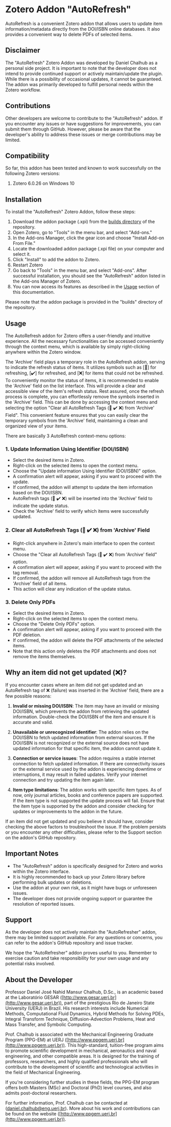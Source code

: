 # Zotero Addon "AutoRefresh"
AutoRefresh is a convenient Zotero addon that allows users to update item information/metadata directly from the DOI/ISBN online databases. It also provides a convenient way to delete PDFs of selected items.


## Disclaimer
The "AutoRefresh" Zotero Addon was developed by Daniel Chalhub as a personal side project. It is important to note that the developer does not intend to provide continued support or actively maintain/update the plugin. While there is a possibility of occasional updates, it cannot be guaranteed. The addon was primarily developed to fulfill personal needs within the Zotero workflow.

## Contributions
Other developers are welcome to contribute to the "AutoRefresh" addon. If you encounter any issues or have suggestions for improvements, you can submit them through GitHub. However, please be aware that the developer's ability to address these issues or merge contributions may be limited.

## Compatibility

So far, this addon has been tested and known to work successfully on the following Zotero versions:

1. Zotero 6.0.26 on Windows 10

## Installation

To install the "AutoRefresh" Zotero Addon, follow these steps:

1. Download the addon package (.xpi) from the [builds directory](/builds) of the repository.
2. Open Zotero, go to "Tools" in the menu bar, and select "Add-ons."
3. In the Add-ons Manager, click the gear icon and choose "Install Add-on From File."
4. Locate the downloaded addon package (.xpi file) on your computer and select it.
5. Click "Install" to add the addon to Zotero.
6. Restart Zotero
7. Go back to "Tools" in the menu bar, and select "Add-ons". After successful installation, you should see the "AutoRefresh" addon listed in the Add-ons Manager of Zotero. 
8. You can now access its features as described in the [Usage](#usage) section of this documentation.

Please note that the addon package is provided in the "builds" directory of the repository.

## Usage

The AutoRefresh addon for Zotero offers a user-friendly and intuitive experience. All the necessary functionalities can be accessed conveniently through the context menu, which is available by simply right-clicking anywhere within the Zotero window. 

The 'Archive' field plays a temporary role in the AutoRefresh addon, serving to indicate the refresh status of items. It utilizes symbols such as [🔄] for refreshing, [✔️] for refreshed, and [❌] for items that could not be refreshed. To conveniently monitor the status of items, it is recommended to enable the 'Archive' field on the list interface. This will provide a clear and accessible view of the item's refresh status. Rest assured, once the refresh process is complete, you can effortlessly remove the symbols inserted in the 'Archive' field. This can be done by accessing the context menu and selecting the option "Clear all AutoRefresh Tags (🔄 ✔️ ❌) from 'Archive' Field". This convenient feature ensures that you can easily clear the temporary symbols from the 'Archive' field, maintaining a clean and organized view of your items.

There are basically 3 AutoRefresh context-menu options:


### 1. Update Information Using Identifier (DOI/ISBN)

- Select the desired items in Zotero.
- Right-click on the selected items to open the context menu.
- Choose the "Update information Using Identifier (DOI/ISBN)" option.
- A confirmation alert will appear, asking if you want to proceed with the update.
- If confirmed, the addon will attempt to update the item information based on the DOI/ISBN.
- AutoRefresh tags (🔄 ✔️ ❌) will be inserted into the 'Archive' field to indicate the update status.
- Check the 'Archive' field to verify which items were successfully updated.

### 2. Clear all AutoRefresh Tags (🔄 ✔️ ❌) from 'Archive' Field

- Right-click anywhere in Zotero's main interface to open the context menu.
- Choose the "Clear all AutoRefresh Tags (🔄 ✔️ ❌) from 'Archive' field" option.
- A confirmation alert will appear, asking if you want to proceed with the tag removal.
- If confirmed, the addon will remove all AutoRefresh tags from the 'Archive' field of all items.
- This action will clear any indication of the update status.

### 3. Delete Only PDFs

- Select the desired items in Zotero.
- Right-click on the selected items to open the context menu.
- Choose the "Delete Only PDFs" option.
- A confirmation alert will appear, asking if you want to proceed with the PDF deletion.
- If confirmed, the addon will delete the PDF attachments of the selected items.
- Note that this action only deletes the PDF attachments and does not remove the items themselves.

## Why an item did not get updated (❌)?

If you encounter cases where an item did not get updated and an AutoRefresh tag of ❌ (failure) was inserted in the 'Archive' field, there are a few possible reasons:

1. **Invalid or missing DOI/ISBN**: The item may have an invalid or missing DOI/ISBN, which prevents the addon from retrieving the updated information. Double-check the DOI/ISBN of the item and ensure it is accurate and valid.

2. **Unavailable or unrecognized identifier**: The addon relies on the DOI/ISBN to fetch updated information from external sources. If the DOI/ISBN is not recognized or the external source does not have updated information for that specific item, the addon cannot update it. 

3. **Connection or service issues**: The addon requires a stable internet connection to fetch updated information. If there are connectivity issues or the external service used by the addon is experiencing downtime or interruptions, it may result in failed updates. Verify your internet connection and try updating the item again later.

4. **Item type limitations**: The addon works with specific item types. As of now, only journal articles, books and conference papers are supported. If the item type is not supported the update process will fail. Ensure that the item type is supported by the addon and consider checking for updates or improvements to the addon in the future.

If an item did not get updated and you believe it should have, consider checking the above factors to troubleshoot the issue. If the problem persists or you encounter any other difficulties, please refer to the Support section on the addon's GitHub repository.


## Important Notes

- The "AutoRefresh" addon is specifically designed for Zotero and works within the Zotero interface.
- It is highly recommended to back up your Zotero library before performing bulk updates or deletions.
- Use the addon at your own risk, as it might have bugs or unforeseen issues.
- The developer does not provide ongoing support or guarantee the resolution of reported issues.

## Support

As the developer does not actively maintain the "AutoRefresher" addon, there may be limited support available. For any questions or concerns, you can refer to the addon's GitHub repository and issue tracker.

We hope the "AutoRefresher" addon proves useful to you. Remember to exercise caution and take responsibility for your own usage and any potential risks involved.


## About the Developer

Professor Daniel José Nahid Mansur Chalhub, D.Sc., is an academic based at the Laboratório GESAR ([http://www.gesar.uerj.br](http://www.gesar.uerj.br)), part of the prestigious Rio de Janeiro State University (UERJ) in Brazil. His research interests include Numerical Methods, Computational Fluid Dynamics, Hybrid Methods for Solving PDEs, Integral Transform Technique, Diffusion-Advection Problems, Heat and Mass Transfer, and Symbolic Computing.

Prof. Chalhub is associated with the Mechanical Engineering Graduate Program (PPG-EM) at UERJ ([http://www.ppgem.uerj.br](http://www.ppgem.uerj.br)). This high-standard, tuition-free program aims to promote scientific development in mechanical, aeronautics and naval engineering, and other compatible areas. It is designed for the training of professors, researchers, and highly qualified professionals who will contribute to the development of scientific and technological activities in the field of Mechanical Engineering.

If you're considering further studies in these fields, the PPG-EM program offers both Masters (MSc) and Doctoral (PhD) level courses, and also admits post-doctoral researchers.

For further information, Prof. Chalhub can be contacted at ([daniel.chalhub@eng.uerj.br](mailto:daniel.chalhub@eng.uerj.br)). More about his work and contributions can be found on the website ([http://www.ppgem.uerj.br](http://www.ppgem.uerj.br)).

